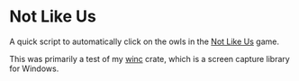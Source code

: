 # Not Like Us

A quick script to automatically click on the owls in the [Not Like Us](https://notlikeusgame.com/) game.

This was primarily a test of my [winc](https://github.com/TeamDman/winc) crate, which is a screen capture library for Windows.